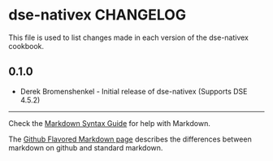 dse-nativex CHANGELOG
=====================

This file is used to list changes made in each version of the dse-nativex cookbook.

0.1.0
-----
- Derek Bromenshenkel - Initial release of dse-nativex (Supports DSE 4.5.2)

- - -
Check the [Markdown Syntax Guide](http://daringfireball.net/projects/markdown/syntax) for help with Markdown.

The [Github Flavored Markdown page](http://github.github.com/github-flavored-markdown/) describes the differences between markdown on github and standard markdown.
